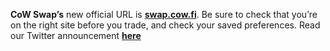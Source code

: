 **CoW Swap’s** new official URL is **[swap.cow.fi](https://swap.cow.fi)**. Be sure to check that you’re on the right site before you trade, and check your saved preferences. Read our Twitter announcement **[here](<tweet link>)**
